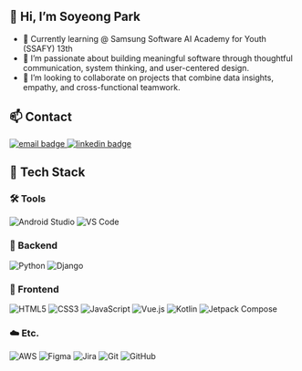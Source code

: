 ## 👋 Hi, I’m Soyeong Park
- 🌱 Currently learning @ Samsung Software AI Academy for Youth (SSAFY) 13th
- 👀 I’m passionate about building meaningful software through thoughtful communication, system thinking, and user-centered design.
- 💞️ I’m looking to collaborate on projects that combine data insights, empathy, and cross-functional teamwork.



## 📫 Contact

<a href="mailto:cindy0585@naver.com">
  <img src="https://img.shields.io/badge/Email-D14836?style=flat-square&logo=gmail&logoColor=white" alt="email badge"/>
</a>
<a href="https://www.linkedin.com/in/so-yeong-park-462359220/" target="_blank">
  <img src="https://img.shields.io/badge/LinkedIn-Connect-0A66C2?style=flat-square&logo=linkedin&logoColor=white" alt="linkedin badge"/>
</a>



## 🚀 Tech Stack

### 🛠️ Tools
![Android Studio](https://img.shields.io/badge/Android_Studio-3DDC84?style=flat-square&logo=android-studio&logoColor=white)
![VS Code](https://img.shields.io/badge/VS_Code-007ACC?style=flat-square&logo=visual-studio-code&logoColor=white)

### 🧩 Backend
![Python](https://img.shields.io/badge/Python-3776AB?style=flat-square&logo=python&logoColor=white)
![Django](https://img.shields.io/badge/Django-092E20?style=flat-square&logo=django&logoColor=white)

### 🎨 Frontend
![HTML5](https://img.shields.io/badge/HTML5-E34F26?style=flat-square&logo=html5&logoColor=white)
![CSS3](https://img.shields.io/badge/CSS3-1572B6?style=flat-square&logo=css3&logoColor=white)
![JavaScript](https://img.shields.io/badge/JavaScript-F7DF1E?style=flat-square&logo=javascript&logoColor=black)
![Vue.js](https://img.shields.io/badge/Vue.js-4FC08D?style=flat-square&logo=vue.js&logoColor=white)
![Kotlin](https://img.shields.io/badge/Kotlin-7F52FF?style=flat-square&logo=kotlin&logoColor=white)
![Jetpack Compose](https://img.shields.io/badge/Jetpack_Compose-4285F4?style=flat-square&logo=jetpack-compose&logoColor=white)

### ☁️ Etc.
![AWS](https://img.shields.io/badge/AWS-232F3E?style=flat-square&logo=amazon-aws&logoColor=white)
![Figma](https://img.shields.io/badge/Figma-F24E1E?style=flat-square&logo=figma&logoColor=white)
![Jira](https://img.shields.io/badge/Jira-0052CC?style=flat-square&logo=jira&logoColor=white)
![Git](https://img.shields.io/badge/Git-F05032?style=flat-square&logo=git&logoColor=white)
![GitHub](https://img.shields.io/badge/GitHub-181717?style=flat-square&logo=github&logoColor=white)



<!---
cynapse-zip/cynapse-zip is a ✨ special ✨ repository because its `README.md` (this file) appears on your GitHub profile.
You can click the Preview link to take a look at your changes.
--->
